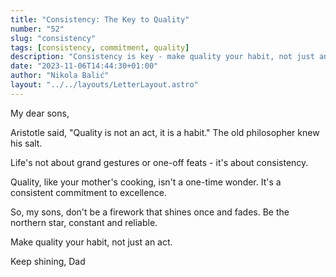 ```yaml
---
title: "Consistency: The Key to Quality"
number: "52"
slug: "consistency"
tags: [consistency, commitment, quality]
description: "Consistency is key - make quality your habit, not just an act. Shine like a constant and reliable northern star. Letter from Dad."
date: "2023-11-06T14:44:30+01:00"
author: "Nikola Balić"
layout: "../../layouts/LetterLayout.astro"
---
```

My dear sons,

Aristotle said, "Quality is not an act, it is a habit." The old philosopher knew his salt.

Life's not about grand gestures or one-off feats - it's about consistency.

Quality, like your mother's cooking, isn't a one-time wonder. It's a consistent commitment to excellence.

So, my sons, don't be a firework that shines once and fades. Be the northern star, constant and reliable.

Make quality your habit, not just an act.

Keep shining,
Dad